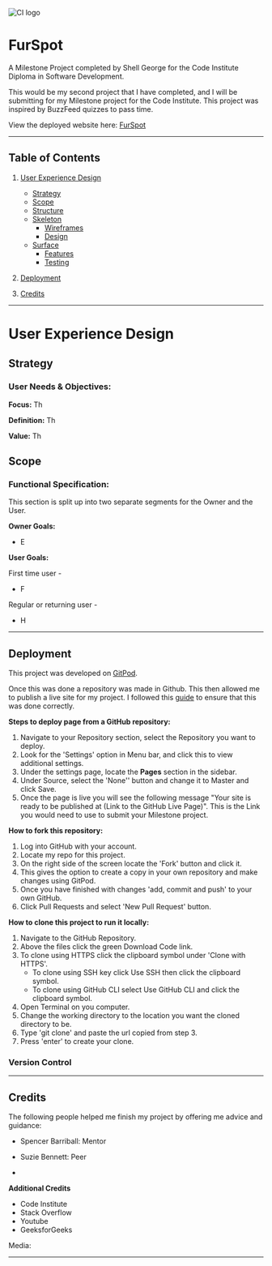 ![CI logo](https://codeinstitute.s3.amazonaws.com/fullstack/ci_logo_small.png)

# **FurSpot**   
A Milestone Project completed by Shell George for the Code Institute Diploma in Software Development.


This would be my second project that I have completed, and I will be submitting for my Milestone project for the Code Institute. This project was inspired by BuzzFeed quizzes to pass time.  



View the deployed website here: [FurSpot](https://shellgeo.github.io/ms2_furspot/ "FurSpot | A fun quiz to pass time")

---

## Table of Contents
1. [User Experience Design]()
    - [Strategy](#Strategy)
    - [Scope](#Scope)
    - [Structure](#Structure)
    - [Skeleton](#Skeleton)
        - [Wireframes](#Wireframes)
        - [Design](#Design)
    - [Surface](#Surface)
        - [Features](#Features)
        - [Testing](#Testing)
            
            
2. [Deployment](#Deployment)

3. [Credits](#Credits)



___
# User Experience Design 
## **Strategy**  
### User Needs & Objectives: 

 **Focus:** Th

 **Definition:** Th

 **Value:** Th

## **Scope** 

### Functional Specification:
This section is split up into two separate segments for the Owner and the User.


**Owner Goals:**
 - E

**User Goals:**

First time user - 
 - F


Regular or returning user - 
 - H


 _____

## **Deployment**

This project was developed on [GitPod](https://gitpod.io/). 

Once this was done a repository was made in Github. This then allowed me to publish a live site for my project. I followed this [guide](https://docs.github.com/en/get-started/quickstart/create-a-repo) to ensure that this was done correctly. 

**Steps to deploy page from a GitHub repository:**
1. Navigate to your Repository section, select the Repository you want to deploy.
2. Look for the 'Settings' option in Menu bar, and click this to view additional settings.
3. Under the settings page, locate the **Pages** section in the sidebar.
4. Under Source, select the 'None'' button and change it to Master and click Save.
5. Once the page is live you will see the following message "Your site is ready to be published at (Link to the GitHub Live Page)". This is the Link you would need to use to submit your Milestone project.

**How to fork this repository:**
1. Log into GitHub with your account.
2. Locate my repo for this project.
3. On the right side of the screen locate the 'Fork' button and click it.
4. This gives the option to create a copy in your own repository and make changes using GitPod.
5. Once you have finished with changes 'add, commit and push' to your own GitHub.
6. Click Pull Requests and select 'New Pull Request' button.

**How to clone this project to run it locally:**

1. Navigate to the GitHub Repository.
2. Above the files click the green Download Code link.
3. To clone using HTTPS click the clipboard symbol under 'Clone with HTTPS'. 
     - To clone using SSH key click Use SSH then click the clipboard symbol. 
     - To clone using GitHub CLI select Use GitHub CLI and click the clipboard symbol.
4. Open Terminal on you computer.
5. Change the working directory to the location you want the cloned directory to be.
6. Type 'git clone' and paste the url copied from step 3.
7. Press 'enter' to create your clone.

### **Version Control**

________

## Credits 

The following people helped me finish my project by offering me advice and guidance:

- Spencer Barriball: Mentor

- Suzie Bennett: Peer 
-

**Additional Credits**
- Code Institute
- Stack Overflow
- Youtube
- GeeksforGeeks

Media: 

________